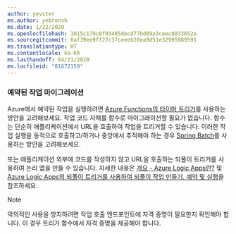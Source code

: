 ```yaml
---
author: yevster
ms.author: yebronsh
ms.date: 1/22/2020
ms.openlocfilehash: 1015c179c0f93485decd77bd89a3ceec8833652e
ms.sourcegitcommit: 0af39ee9ff27c37ceeeb28ea9d51e32995989591
ms.translationtype: HT
ms.contentlocale: ko-KR
ms.lasthandoff: 04/21/2020
ms.locfileid: "81672159"
---
```

### <a name="migrate-scheduled-jobs"></a>예약된 작업 마이그레이션

Azure에서 예약된 작업을 실행하려면 [Azure Functions의 타이머 트리거](/azure/azure-functions/functions-bindings-timer)를 사용하는 방안을 고려해보세요. 작업 코드 자체를 함수로 마이그레이션할 필요가 없습니다. 함수는 단순히 애플리케이션에서 URL을 호출하여 작업을 트리거할 수 있습니다. 이러한 작업 실행을 동적으로 호출하고/하거나 중앙에서 추적해야 하는 경우 [Spring Batch](https://spring.io/projects/spring-batch)를 사용하는 방안을 고려해보세요.

또는 애플리케이션 외부에 코드를 작성하지 않고 URL을 호출하는 되풀이 트리거를 사용하여 논리 앱을 만들 수 있습니다. 자세한 내용은 [개요 - Azure Logic Apps란?](/azure/logic-apps/logic-apps-overview) 및 [Azure Logic Apps의 되풀이 트리거를 사용하여 되풀이 작업 만들기, 예약 및 실행](/azure/connectors/connectors-native-recurrence)을 참조하세요.

> [!NOTE]
> 악의적인 사용을 방지하려면 작업 호출 엔드포인트에 자격 증명이 필요한지 확인해야 합니다. 이 경우 트리거 함수에서 자격 증명을 제공해야 합니다.
